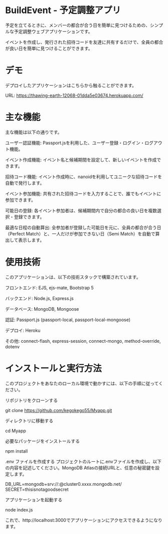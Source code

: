 # BuildEvent - 予定調整アプリ
予定を立てるときに、メンバーの都合が合う日を簡単に見つけるための、シンプルな予定調整ウェブアプリケーションです。

イベントを作成し、発行された招待コードを友達に共有するだけで、全員の都合が良い日を簡単に見つけることができます。

# デモ
デプロイしたアプリケーションはこちらから触ることができます。

URL: https://thawing-earth-12068-01dda5e03674.herokuapp.com/


# 主な機能
主な機能は以下の通りです。

ユーザー認証機能: Passport.jsを利用した、ユーザー登録・ログイン・ログアウト機能。

イベント作成機能: イベント名と候補期間を設定して、新しいイベントを作成できます。

招待コード機能: イベント作成時に、nanoidを利用してユニークな招待コードを自動で発行します。

イベント参加機能: 共有された招待コードを入力することで、誰でもイベントに参加できます。

可能日の登録: 各イベント参加者は、候補期間内で自分の都合の良い日を複数選択・登録できます。

最適な日程の自動算出: 全参加者が登録した可能日を元に、全員の都合が合う日（Perfect Match）と、一人だけが参加できない日（Semi Match）を自動で算出して表示します。

# 使用技術 
このアプリケーションは、以下の技術スタックで構築されています。

フロントエンド: EJS, ejs-mate, Bootstrap 5

バックエンド: Node.js, Express.js

データベース: MongoDB, Mongoose

認証: Passport.js (passport-local, passport-local-mongoose)

デプロイ: Heroku

その他: connect-flash, express-session, connect-mongo, method-override, dotenv

# インストールと実行方法
このプロジェクトをあなたのローカル環境で動かすには、以下の手順に従ってください。

リポジトリをクローンする

git clone https://github.com/kegokego55/Myapp.git

ディレクトリに移動する

cd Myapp

必要なパッケージをインストールする

npm install

.env ファイルを作成する
プロジェクトのルートに.envファイルを作成し、以下の内容を記述してください。MongoDB Atlasの接続URLと、任意の秘密鍵を設定します。

DB_URL=mongodb+srv://<username>:<password>@cluster0.xxxx.mongodb.net/
SECRET=thisisnotagoodsecret

アプリケーションを起動する

node index.js

これで、http://localhost:3000でアプリケーションにアクセスできるようになります。
